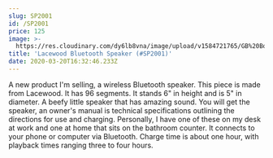 ```yaml
---
slug: SP2001
id: /SP2001
price: 125
image: >-
  https://res.cloudinary.com/dy6lb8vna/image/upload/v1584721765/GB%20Bowlworks%20Gallery/SP2001a.jpg
title: 'Lacewood Bluetooth Speaker (#SP2001)'
date: 2020-03-20T16:32:46.233Z
---
```

A new product I'm selling, a wireless Bluetooth speaker.  This piece is made from Lacewood.  It has 96 segments.  It stands 6" in height and is 5" in diameter.  A beefy little speaker that has amazing sound.  You will get the speaker, an owner's manual is technical specifications outlining the directions for use and charging.  Personally, I have one of these on my desk at work and one at home that sits on the bathroom counter.  It connects to your phone or computer via Bluetooth.  Charge time is about one hour, with playback times ranging three to four hours.